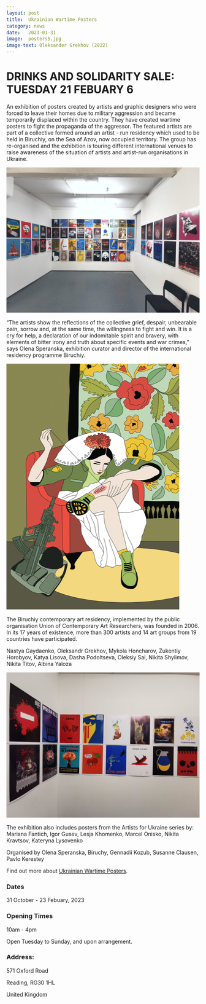 ```yaml
---
layout: post
title:  Ukrainian Wartime Posters
category: news
date:   2023-01-31
image:  posters5.jpg
image-text: Oleksander Grekhov (2022)
---
```

# DRINKS AND SOLIDARITY SALE: TUESDAY 21 FEBUARY 6

An exhibition of posters created by artists and graphic designers who were forced to leave their homes due to military aggression and became temporarily displaced within the country. They have created wartime posters to fight the propaganda of the aggressor. The featured artists are part of a collective formed around an artist - run residency which used to be held in Biruchiy, on the Sea of Azov, now occupied territory. The group has re-organised and the exhibition is touring different international venues to raise awareness of the situation of artists and artist-run organisations in Ukraine.

![](/assets/images/posters3.jpg)

“The artists show the reflections of the collective grief, despair, unbearable pain, sorrow and, at the same time, the willingness to fight and win. It is a cry for help, a declaration of our indomitable spirit and bravery, with elements of bitter irony and truth about specific events and war crimes,” says Olena Speranska, exhibition curator and director of the international residency programme Biruchiy.

![](/assets/images/posters4.tif)

The Biruchiy contemporary art residency, implemented by the public organisation Union of Contemporary Art Researchers, was founded in 2006. In its 17 years of existence, more than 300 artists and 14 art groups from 19 countries have participated.

Nastya Gaydaenko, Oleksandr Grekhov, Mykola Honcharov, Zukentiy Horobyov, Katya Lisova, Dasha Podoltseva, Oleksiy Sai, Nikita Shylimov, Nikita Titov, Albina Yaloza

![](/assets/images/posters1.jpg)

The exhibition also includes posters from the Artists for Ukraine series by: Mariana Fantich, Igor Gusev, Lesja Khomenko, Marcel Onisko, Nikita Kravtsov, Kateryna Lysovenko

Organised by Olena Speranska, Biruchy, Gennadii Kozub, Susanne Clausen, Pavlo Kerestey

Find out more about <a href="https://www.ukrainianposter.com">Ukrainian Wartime Posters</a>.

### Dates

31 October - 23 Febuary, 2023

### Opening Times

10am - 4pm

Open Tuesday to Sunday, and upon arrangement. 

### Address:

571 Oxford Road

Reading, RG30 1HL

United Kingdom



